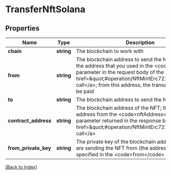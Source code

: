 # TransferNftSolana

## Properties

Name | Type | Description | Notes
------------ | ------------- | ------------- | -------------
**chain** | **string** | The blockchain to work with |
**from** | **string** | The blockchain address to send the NFT from; this is the address that you used in the &lt;code&gt;to&lt;/code&gt; parameter in the request body of the &lt;a href&#x3D;\&quot;#operation/NftMintErc721\&quot;&gt;minting call&lt;/a&gt;; from this address, the transaction fee will be paid |
**to** | **string** | The blockchain address to send the NFT to |
**contract_address** | **string** | The blockchain address of the NFT; this is the address from the &lt;code&gt;nftAddress&lt;/code&gt; parameter returned in the response body of the &lt;a href&#x3D;\&quot;#operation/NftMintErc721\&quot;&gt;minting call&lt;/a&gt; |
**from_private_key** | **string** | The private key of the blockchain address that you are sending the NFT from (the address that you specified in the &lt;code&gt;from&lt;/code&gt; parameter) |

[[Back to Index]](../index.md)
